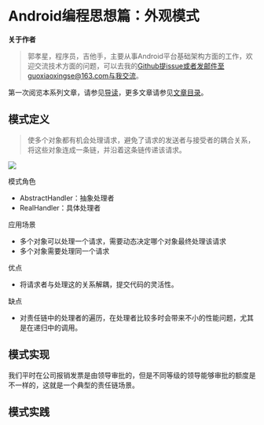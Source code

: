 # Android编程思想篇：外观模式

**关于作者**

>郭孝星，程序员，吉他手，主要从事Android平台基础架构方面的工作，欢迎交流技术方面的问题，可以去我的[Github](https://github.com/guoxiaoxing)提issue或者发邮件至guoxiaoxingse@163.com与我交流。

第一次阅览本系列文章，请参见[导读](https://github.com/guoxiaoxing/android-open-source-project-analysis/blob/master/doc/导读.md)，更多文章请参见[文章目录](https://github.com/guoxiaoxing/android-open-source-project-analysis/blob/master/README.md)。

## 模式定义

>使多个对象都有机会处理请求，避免了请求的发送者与接受者的耦合关系，将这些对象连成一条链，并沿着这条链传递该请求。

<img src="https://github.com/guoxiaoxing/android-open-source-project-analysis/raw/master/art/program/responsiblilty_chain_pattern_class.png"/>

模式角色

- AbstractHandler：抽象处理者
- RealHandler：具体处理者

应用场景

- 多个对象可以处理一个请求，需要动态决定哪个对象最终处理该请求
- 多个对象需要处理同一个请求

优点

- 将请求者与处理这的关系解耦，提交代码的灵活性。

缺点

- 对责任链中的处理者的遍历，在处理者比较多时会带来不小的性能问题，尤其是在递归中的调用。

## 模式实现

我们平时在公司报销发票是由领导审批的，但是不同等级的领导能够审批的额度是不一样的，这就是一个典型的责任链场景。

## 模式实践
